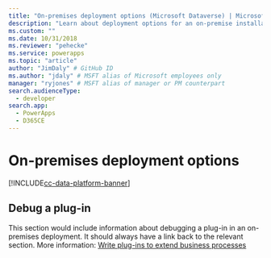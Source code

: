 ```yaml
---
title: "On-premises deployment options (Microsoft Dataverse) | Microsoft Docs" # Intent and product brand in a unique string of 43-59 chars including spaces
description: "Learn about deployment options for an on-premise installation." # 115-145 characters including spaces. This abstract displays in the search result.
ms.custom: ""
ms.date: 10/31/2018
ms.reviewer: "pehecke"
ms.service: powerapps
ms.topic: "article"
author: "JimDaly" # GitHub ID
ms.author: "jdaly" # MSFT alias of Microsoft employees only
manager: "ryjones" # MSFT alias of manager or PM counterpart
search.audienceType: 
  - developer
search.app: 
  - PowerApps
  - D365CE
---
```

# On-premises deployment options

[!INCLUDE[cc-data-platform-banner](../../includes/cc-data-platform-banner.md)]

<!-- 

TODO: This page and any links to it will not be published until an on-premises version of Microsoft Dataverse is released.


 -->

<!-- TODO: Replace the example below with real content -->
## Debug a plug-in

This section would include information about debugging a plug-in in an on-premises deployment. It should always have a link back to the relevant section. More information: [Write plug-ins to extend business processes](plug-ins.md)
